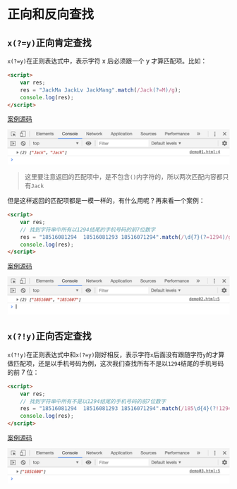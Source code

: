 # 正向和反向查找

## `x(?=y)`正向肯定查找

`x(?=y)`在正则表达式中，表示字符 x 后必须跟一个 y 才算匹配项。比如：

```html
<script>
    var res;
    res = "JackMa JackLv JackMang".match(/Jack(?=M)/g);
    console.log(res);
</script>
```

[案例源码](./demo/demo01.html)

![](./images/01.png)

> 这里要注意返回的匹配项中，是不包含`()`内字符的，所以两次匹配内容都只有`Jack`

但是这样返回的匹配项都是一模一样的，有什么用呢？再来看一个案例：

```html
<script>
    var res;
    // 找到字符串中所有以1294结尾的手机号码的前7位数字
    res = "18516081294  18516081293 18516071294".match(/\d{7}(?=1294)/g);
    console.log(res);
</script>
```

[案例源码](./demo/demo02.html)

![](./images/02.png)

## `x(?!y)`正向否定查找

`x(?!y)`在正则表达式中和`x(?=y)`刚好相反，表示字符`x`后面没有跟随字符`y`的才算做匹配项，还是以手机号码为例，这次我们查找所有不是以`1294`结尾的手机号码的前 7 位：

```html
<script>
    var res;
    // 找到字符串中所有不是以1294结尾的手机号码的前7位数字
    res = "18516081294  18516081293 18516071294".match(/185\d{4}(?!1294)/g);
    console.log(res);
</script>
```

[案例源码](./demo/demo03.html)

![](./images/03.png)
